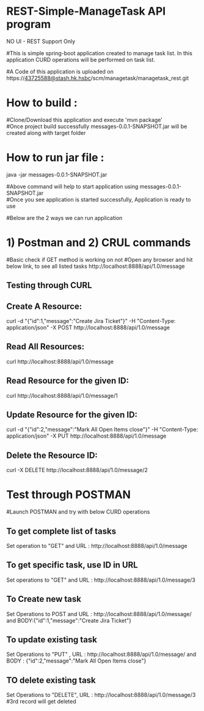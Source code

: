 # REST-Simple-ManageTask API program
NO UI - REST Support Only <br/>

#This is simple spring-boot application created to manage task list. In this application CURD operations will be performed on task list.<br/>

#A Code of this application is uploaded on https://43725588@stash.hk.hsbc/scm/managetask/managetask_rest.git <br/>





# How to build :<br/>
#Clone/Download this application and execute 'mvn package' <br/>
#Once project build successfully messages-0.0.1-SNAPSHOT.jar will be created along with target folder <br/>

# How to run jar file :<br/>
java -jar messages-0.0.1-SNAPSHOT.jar

#Above command will help to start application using messages-0.0.1-SNAPSHOT.jar <br/>
#Once you see application is started successfully, Application is ready to use <br/>

#Below are the 2 ways we can run application
# 1) Postman and 2) CRUL commands

#Basic check if GET method is working on not
#Open any browser and hit below link, to see all listed tasks
http://localhost:8888/api/1.0/message

## Testing through CURL

## Create A Resource:<br/>
curl -d "{\"id\":1,\"message\":\"Create Jira Ticket\"}" -H "Content-Type: application/json" -X POST http://localhost:8888/api/1.0/message

## Read All Resources:<br/>
curl http://localhost:8888/api/1.0/message

## Read Resource for the given ID: <br/>
curl http://localhost:8888/api/1.0/message/1

## Update Resource for the given ID: <br/>
curl -d "{\"id\":2,\"message\":\"Mark All Open Items close\"}" -H "Content-Type: application/json" -X PUT http://localhost:8888/api/1.0/message

## Delete the Resource ID: <br/>
curl -X DELETE http://localhost:8888/api/1.0/message/2


# Test through POSTMAN

#Launch POSTMAN and try with below CURD operations

## To get complete list of tasks
Set operation to "GET"  and URL  : http://localhost:8888/api/1.0/message

## To get specific task, use ID in URL
Set operations to "GET" and URL  : http://localhost:8888/api/1.0/message/3

## To Create new task 
Set Operations to POST and URL : http://localhost:8888/api/1.0/message/ and  BODY:{"id":1,"message":"Create Jira Ticket"}

## To update existing task
 Set Operations to "PUT" , URL : http://localhost:8888/api/1.0/message/ and BODY : {"id":2,"message":"Mark All Open Items close"}

 ## TO delete existing task 
Set Operations to "DELETE", URL : http://localhost:8888/api/1.0/message/3
#3rd record will get deleted
